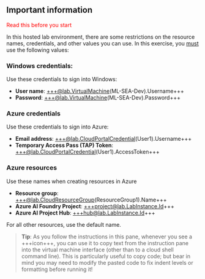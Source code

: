 ## Important information

<font color="red">Read this before you start</font>

In this hosted lab environment, there are some restrictions on the resource names, credentials, and other values you can use. In this exercise, you <u>must</u> use the following values:

### Windows credentials:

Use these credentials to sign into Windows:

- **User name**: +++@lab.VirtualMachine(ML-SEA-Dev).Username+++
- **Password**: +++@lab.VirtualMachine(ML-SEA-Dev).Password+++

### Azure credentials

Use these credentials to sign into Azure:

- **Email address**: +++@lab.CloudPortalCredential(User1).Username+++
- **Temporary Access Pass (TAP) Token**: +++@lab.CloudPortalCredential(User1).AccessToken+++

### Azure resources

Use these names when creating resources in Azure

- **Resource group**: +++@lab.CloudResourceGroup(ResourceGroup1).Name+++
- **Azure AI Foundry Project**: +++project@lab.LabInstance.Id+++
- **Azure AI Project Hub**: +++hub@lab.LabInstance.Id+++

For all other resources, use the default name.

> **Tip**: As you follow the instructions in this pane, whenever you see a +++icon+++, you can use it to copy text from the instruction pane into the virtual machine interface (other than to a cloud shell command line). This is particularly useful to copy code; but bear in mind you may need to modify the pasted code to fix indent levels or formatting before running it!

<br>
